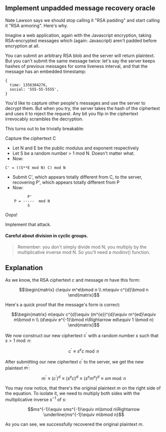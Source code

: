 ## Implement unpadded message recovery oracle

Nate Lawson says we should stop calling it "RSA padding" and start calling it "RSA armoring". Here's why.

Imagine a web application, again with the Javascript encryption, taking RSA-encrypted messages which (again: Javascript) aren't padded before encryption at all.

You can submit an arbitrary RSA blob and the server will return plaintext. But you can't submit the same message twice: let's say the server keeps hashes of previous messages for some liveness interval, and that the message has an embedded timestamp:

```
{
  time: 1356304276,
  social: '555-55-5555',
}
```

You'd like to capture other people's messages and use the server to decrypt them. But when you try, the server takes the hash of the ciphertext and uses it to reject the request. Any bit you flip in the ciphertext irrevocably scrambles the decryption.

This turns out to be trivially breakable:

Capture the ciphertext C
- Let N and E be the public modulus and exponent respectively
- Let S be a random number > 1 mod N. Doesn't matter what.
- Now:
```
C' = ((S**E mod N) C) mod N
```
- Submit C', which appears totally different from C, to the server, recovering P', which appears totally different from P
- Now:
```
          P'
    P = -----  mod N
          S
```

Oops!

Implement that attack.

#### Careful about division in cyclic groups.

> Remember: you don't simply divide mod N; you multiply by the multiplicative inverse mod N. So you'll need a modinv() function.

## Explanation

As we know, the RSA ciphertext $c$ and message $m$ have this form:

```math
\begin{matrix}
c\equiv m^e\bmod n
\\
m\equiv c^{d}\bmod n
\end{matrix}
```

Here's a quick proof that the message's form is correct:

```math
\begin{matrix}
m\equiv c^{d}\equiv (m^{e})^{d}\equiv m^{ed}\equiv m\bmod n
\\
(d\equiv e^{-1}\bmod n\Rightarrow ed\equiv 1 \bmod n)
\end{matrix}
```

We now construct our new ciphertext $c^{'}$ with a random number $s$ such that $s>1\bmod n$:

```math
c^{'}\equiv s^{e}c\bmod n
```

After submitting our new ciphertext $c^{'}$ to the server, we get the new plaintext $m^{'}$:

```math
m^{'}\equiv (c^{'})^{d}\equiv (s^{e}c)^{d}\equiv (s^{e}m^{e})^{d}\equiv sm\bmod n
```

You may now notice, that there's the original plaintext $m$ on the right side of the equation. To isolate it, we need to multiply both sides with the multiplicative inverse $s^{-1}$ of $s$:

```math
ms^{-1}\equiv sms^{-1}\equiv m\bmod n\Rightarrow \underline{ms^{-1}\equiv m\bmod n}
```

As you can see, we successfully recovered the original plaintext $m$.
